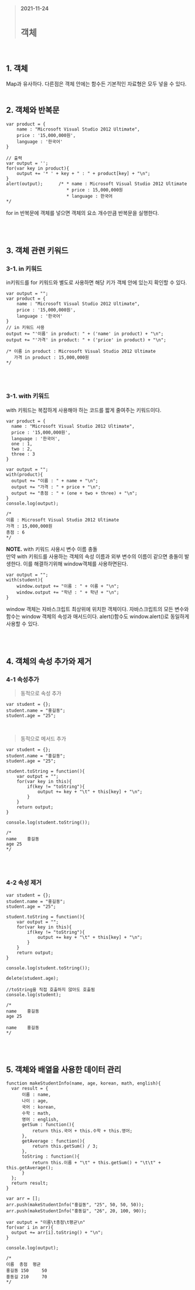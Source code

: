 > __2021-11-24__ <br/>
> # __`객체`__
<br>

## 1. 객체
Map과 유사하다. 다른점은 객체 안에는 함수든 기본적인 자료형은 모두 넣을 수 있다.<br><br>


## 2. 객체와 반복문
```
var product = {
    name : "Microsoft Visual Studio 2012 Ultimate",
    price : '15,000,000원',
    language : '한국어'
}

// 출력
var output = '';
for(var key in product){
    output += '* ' + key + " : " + product[key] + "\n";
}
alert(output);      /* * name : Microsoft Visual Studio 2012 Ultimate
                       * price : 15,000,000원
                       * language : 한국어                               */
```
for in 반복문에 객체를 넣으면 객체의 요소 개수만큼 반복문을 실행한다.

<br><br>

## 3. 객체 관련 키워드
### 3-1. in 키워드
in키워드를 for 키워드와 별도로 사용하면 해당 키가 객체 안에 있는지 확인할 수 있다.
```
var output = "";
var product = {
    name : "Microsoft Visual Studio 2012 Ultimate",
    price : '15,000,000원',
    language : '한국어'
}
// in 키워드 사용
output += "'이름' in product: " + ('name' in product) + "\n";
output += "'가격' in product: " + ('price' in product) + "\n";

/* 이름 in product : Microsoft Visual Studio 2012 Ultimate
   가격 in product : 15,000,000원                                       */
```

<br><br>

### 3-1. with 키워드
with 키워드는 복잡하게 사용해야 하는 코드를 짧게 줄여주는 키워드이다.
```
var product = {
  name : "Microsoft Visual Studio 2012 Ultimate",
  price : '15,000,000원',
  language : '한국어',
  one : 1,
  two : 2,
  three : 3
}

var output = "";
with(product){
  output += "이름 : " + name + "\n";
  output += "가격 : " + price + "\n";
  output += "총점 : " + (one + two + three) + "\n";
}
console.log(output);

/*
이름 : Microsoft Visual Studio 2012 Ultimate
가격 : 15,000,000원
총점 : 6
*/
```

 __NOTE.__
with 키워드 사용시 변수 이름 충돌<br>
만약 with 키워드를 사용하는 객체의 속성 이름과 외부 변수의 이름이 같으면 충돌이 발생한다. 이를 해결하기위해 window객체를 사용하면된다.<br>
```
var output = "";
with(student){
    window.output += "이름 : " + 이름 + "\n";
    window.output += "학년 : " + 학년 + "\n";
}
```
window 객체는 자바스크립트 최상위에 위치한 객체이다. 자바스크립트의 모든 변수와 함수는 window 객체의 속성과 매서드이다. alert()함수도 window.alert()로 동일하게 사용할 수 있다.

<br><br>

## 4. 객체의 속성 추가와 제거
### 4-1 속성추가
> 동적으로 속성 추가
```
var student = {};
student.name = "홍길동";
student.age = "25";
```

<br>

> 동적으로 메서드 추가
```
var student = {};
student.name = "홍길동";
student.age = "25";

student.toString = function(){
    var output = "";
    for(var key in this){
        if(key != "toString"){
            output += key + "\t" + this[key] + "\n";
        }
    }
    return output;
}

console.log(student.toString());

/*
name	홍길동
age	25
*/
```
<br><br>
### 4-2 속성 제거
```
var student = {};
student.name = "홍길동";
student.age = "25";

student.toString = function(){
    var output = "";
    for(var key in this){
        if(key != "toString"){
            output += key + "\t" + this[key] + "\n";
        }
    }
    return output;
}

console.log(student.toString());

delete(student.age);

//toString을 직접 호출하지 않아도 호출됨
console.log(student);

/*
name	홍길동
age	25

name	홍길동
*/
```

<br><br>

## 5. 객체와 배열을 사용한 데이터 관리
```
function makeStudentInfo(name, age, korean, math, english){
  var result = {
      이름 : name,
      나이 : age,
      국어 : korean,
      수학 : math,
      영어 : english,
      getSum : function(){
          return this.국어 + this.수학 + this.영어;
      },
      getAverage : function(){
          return this.getSum() / 3;
      },
      toString : function(){
          return this.이름 + "\t" + this.getSum() + "\t\t" + this.getAverage();
      }
  };
  return result;
}

var arr = [];
arr.push(makeStudentInfo("홍길동", "25", 50, 50, 50));
arr.push(makeStudentInfo("홍동길", "26", 20, 100, 90));

var output = "이름\t총점\t평균\n"
for(var i in arr){
  output += arr[i].toString() + "\n";
}

console.log(output);

/*
이름	총점	평균
홍길동	150		50
홍동길	210		70
*/
```
